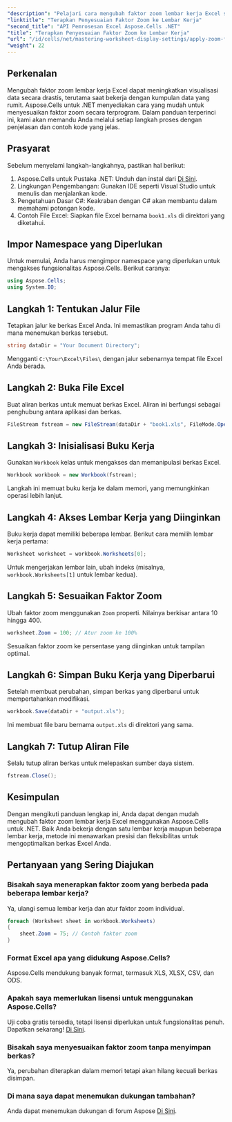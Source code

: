 ```yaml
---
"description": "Pelajari cara mengubah faktor zoom lembar kerja Excel secara terprogram dengan Aspose.Cells untuk .NET. Ikuti panduan langkah demi langkah kami dengan contoh kode terperinci untuk menyempurnakan visualisasi berkas Excel Anda."
"linktitle": "Terapkan Penyesuaian Faktor Zoom ke Lembar Kerja"
"second_title": "API Pemrosesan Excel Aspose.Cells .NET"
"title": "Terapkan Penyesuaian Faktor Zoom ke Lembar Kerja"
"url": "/id/cells/net/mastering-worksheet-display-settings/apply-zoom-factor-adjustments/"
"weight": 22
---
```


## Perkenalan

Mengubah faktor zoom lembar kerja Excel dapat meningkatkan visualisasi data secara drastis, terutama saat bekerja dengan kumpulan data yang rumit. Aspose.Cells untuk .NET menyediakan cara yang mudah untuk menyesuaikan faktor zoom secara terprogram. Dalam panduan terperinci ini, kami akan memandu Anda melalui setiap langkah proses dengan penjelasan dan contoh kode yang jelas.

## Prasyarat  

Sebelum menyelami langkah-langkahnya, pastikan hal berikut:  

1. Aspose.Cells untuk Pustaka .NET: Unduh dan instal dari [Di Sini](https://releases.aspose.com/cells/net/).  
2. Lingkungan Pengembangan: Gunakan IDE seperti Visual Studio untuk menulis dan menjalankan kode.  
3. Pengetahuan Dasar C#: Keakraban dengan C# akan membantu dalam memahami potongan kode.  
4. Contoh File Excel: Siapkan file Excel bernama `book1.xls` di direktori yang diketahui.  

## Impor Namespace yang Diperlukan  

Untuk memulai, Anda harus mengimpor namespace yang diperlukan untuk mengakses fungsionalitas Aspose.Cells. Berikut caranya:  

```csharp
using Aspose.Cells;
using System.IO;
```

## Langkah 1: Tentukan Jalur File  

Tetapkan jalur ke berkas Excel Anda. Ini memastikan program Anda tahu di mana menemukan berkas tersebut.  

```csharp
string dataDir = "Your Document Directory";
```

Mengganti `C:\Your\Excel\Files\` dengan jalur sebenarnya tempat file Excel Anda berada.  

## Langkah 2: Buka File Excel  

Buat aliran berkas untuk memuat berkas Excel. Aliran ini berfungsi sebagai penghubung antara aplikasi dan berkas.  

```csharp
FileStream fstream = new FileStream(dataDir + "book1.xls", FileMode.Open);
```

## Langkah 3: Inisialisasi Buku Kerja  

Gunakan `Workbook` kelas untuk mengakses dan memanipulasi berkas Excel.  

```csharp
Workbook workbook = new Workbook(fstream);
```

Langkah ini memuat buku kerja ke dalam memori, yang memungkinkan operasi lebih lanjut.  

## Langkah 4: Akses Lembar Kerja yang Diinginkan  

Buku kerja dapat memiliki beberapa lembar. Berikut cara memilih lembar kerja pertama:  

```csharp
Worksheet worksheet = workbook.Worksheets[0];
```

Untuk mengerjakan lembar lain, ubah indeks (misalnya, `workbook.Worksheets[1]` untuk lembar kedua).  

## Langkah 5: Sesuaikan Faktor Zoom  

Ubah faktor zoom menggunakan `Zoom` properti. Nilainya berkisar antara 10 hingga 400.  

```csharp
worksheet.Zoom = 100; // Atur zoom ke 100%
```

Sesuaikan faktor zoom ke persentase yang diinginkan untuk tampilan optimal.  

## Langkah 6: Simpan Buku Kerja yang Diperbarui  

Setelah membuat perubahan, simpan berkas yang diperbarui untuk mempertahankan modifikasi.  

```csharp
workbook.Save(dataDir + "output.xls");
```

Ini membuat file baru bernama `output.xls` di direktori yang sama.  

## Langkah 7: Tutup Aliran File  

Selalu tutup aliran berkas untuk melepaskan sumber daya sistem.  

```csharp
fstream.Close();
```

## Kesimpulan  

Dengan mengikuti panduan lengkap ini, Anda dapat dengan mudah mengubah faktor zoom lembar kerja Excel menggunakan Aspose.Cells untuk .NET. Baik Anda bekerja dengan satu lembar kerja maupun beberapa lembar kerja, metode ini menawarkan presisi dan fleksibilitas untuk mengoptimalkan berkas Excel Anda.  


## Pertanyaan yang Sering Diajukan  

### Bisakah saya menerapkan faktor zoom yang berbeda pada beberapa lembar kerja?  
Ya, ulangi semua lembar kerja dan atur faktor zoom individual.  

```csharp
foreach (Worksheet sheet in workbook.Worksheets)
{
    sheet.Zoom = 75; // Contoh faktor zoom
}
```

### Format Excel apa yang didukung Aspose.Cells?  
Aspose.Cells mendukung banyak format, termasuk XLS, XLSX, CSV, dan ODS.  

### Apakah saya memerlukan lisensi untuk menggunakan Aspose.Cells?  
Uji coba gratis tersedia, tetapi lisensi diperlukan untuk fungsionalitas penuh. Dapatkan sekarang! [Di Sini](https://purchase.aspose.com/buy).  

### Bisakah saya menyesuaikan faktor zoom tanpa menyimpan berkas?  
Ya, perubahan diterapkan dalam memori tetapi akan hilang kecuali berkas disimpan.  

### Di mana saya dapat menemukan dukungan tambahan?  
Anda dapat menemukan dukungan di forum Aspose [Di Sini](https://forum.aspose.com/c/cells/9).